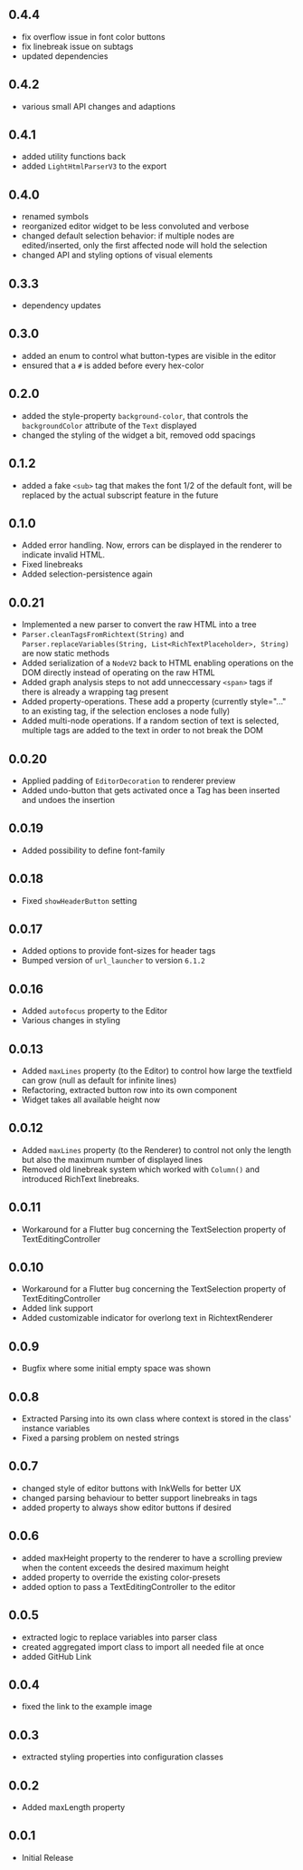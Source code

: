 ## 0.4.4

* fix overflow issue in font color buttons
* fix linebreak issue on subtags
* updated dependencies

## 0.4.2

* various small API changes and adaptions

## 0.4.1

* added utility functions back
* added `LightHtmlParserV3` to the export

## 0.4.0

* renamed symbols
* reorganized editor widget to be less convoluted and verbose
* changed default selection behavior: if multiple nodes are edited/inserted, only the first affected node will hold the selection
* changed API and styling options of visual elements


## 0.3.3

* dependency updates

## 0.3.0

* added an enum to control what button-types are visible in the editor
* ensured that a `#` is added before every hex-color

## 0.2.0

* added the style-property `background-color`, that controls the `backgroundColor` attribute of the `Text` displayed
* changed the styling of the widget a bit, removed odd spacings

## 0.1.2

* added a fake `<sub>` tag that makes the font 1/2 of the default font, will be replaced by the actual subscript feature in the future

## 0.1.0

* Added error handling. Now, errors can be displayed in the renderer to indicate invalid HTML.
* Fixed linebreaks
* Added selection-persistence again

## 0.0.21

* Implemented a new parser to convert the raw HTML into a tree
* `Parser.cleanTagsFromRichtext(String)` and `Parser.replaceVariables(String, List<RichTextPlaceholder>, String)` are now static methods
* Added serialization of a `NodeV2` back to HTML enabling operations on the DOM directly instead of operating on the raw HTML
* Added graph analysis steps to not add unneccessary `<span>` tags if there is already a wrapping tag present
* Added property-operations. These add a property (currently style="..." to an existing tag, if the selection encloses a node fully)
* Added multi-node operations. If a random section of text is selected, multiple tags are added to the text in order to not break the DOM

## 0.0.20

* Applied padding of `EditorDecoration` to renderer preview
* Added undo-button that gets activated once a Tag has been inserted and undoes the insertion 

## 0.0.19

* Added possibility to define font-family

## 0.0.18

* Fixed ```showHeaderButton``` setting

## 0.0.17

* Added options to provide font-sizes for header tags
* Bumped version of ```url_launcher``` to version ```6.1.2```

## 0.0.16

* Added ```autofocus``` property to the Editor
* Various changes in styling

## 0.0.13

* Added ```maxLines``` property (to the Editor) to control how large the textfield can grow (null as default for infinite lines)
* Refactoring, extracted button row into its own component
* Widget takes all available height now

## 0.0.12

* Added ```maxLines``` property (to the Renderer) to control not only the length but also the maximum number of displayed lines
* Removed old linebreak system which worked with ```Column()``` and introduced RichText linebreaks.

## 0.0.11

* Workaround for a Flutter bug concerning the TextSelection property of TextEditingController

## 0.0.10

* Workaround for a Flutter bug concerning the TextSelection property of TextEditingController
* Added link support
* Added customizable indicator for overlong text in RichtextRenderer

## 0.0.9

* Bugfix where some initial empty space was shown

## 0.0.8

* Extracted Parsing into its own class where context is stored in the class' instance variables
* Fixed a parsing problem on nested strings

## 0.0.7

* changed style of editor buttons with InkWells for better UX
* changed parsing behaviour to better support linebreaks in tags
* added property to always show editor buttons if desired

## 0.0.6

* added maxHeight property to the renderer to have a scrolling preview when the content exceeds the desired maximum height
* added property to override the existing color-presets
* added option to pass a TextEditingController to the editor

## 0.0.5

* extracted logic to replace variables into parser class
* created aggregated import class to import all needed file at once
* added GitHub Link 

## 0.0.4

* fixed the link to the example image

## 0.0.3

* extracted styling properties into configuration classes

## 0.0.2

* Added maxLength property

## 0.0.1

* Initial Release

